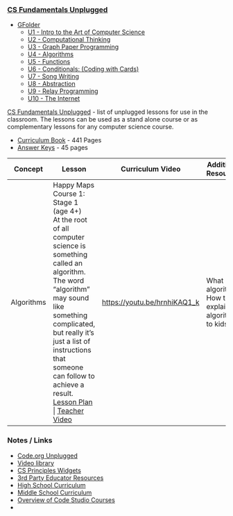 ### [CS Fundamentals Unplugged](https://code.org/curriculum/unplugged) 

- [GFolder](https://drive.google.com/open?id=0BysMfTbvAUUVc2MtZEJoV0hTNzA)
  - [U1 - Intro to the Art of Computer Science](https://drive.google.com/open?id=0BysMfTbvAUUVVGdWODlUSkZqZ1E)
  - [U2 - Computational Thinking](https://drive.google.com/open?id=0BysMfTbvAUUVOVl1ME4za0tHOW8)
  - [U3 - Graph Paper Programming](https://drive.google.com/open?id=0BysMfTbvAUUVb3dCMEF5Q29xZDQ)  
  - [U4 - Algorithms](https://drive.google.com/open?id=0BysMfTbvAUUVWXVFN1Ffdzhobk0)
  - [U5 - Functions](https://drive.google.com/open?id=0BysMfTbvAUUVYUtSZHdhaFdJSFk)
  - [U6 - Conditionals\: \(Coding with Cards\)](https://drive.google.com/open?id=0BysMfTbvAUUVOTcxcDVnV0pGeDQ)
  - [U7 - Song Writing](https://drive.google.com/open?id=0BysMfTbvAUUVODNjTVlzUkVNU1k)
  - [U8 - Abstraction](https://drive.google.com/open?id=0BysMfTbvAUUVQkpzTGdwNU1haUU)
  - [U9 - Relay Programming](https://drive.google.com/open?id=0BysMfTbvAUUVcTVqTmotSm5waVU)
  - [U10 - The Internet](https://drive.google.com/open?id=0BysMfTbvAUUVbTlKQjVlYWhkVmc)

[CS Fundamentals Unplugged](https://code.org/curriculum/unplugged) - list of unplugged lessons for use in the classroom. The lessons can be used as a stand alone course or as complementary lessons for any computer science course.
- [Curriculum Book](https://code.org/curriculum/docs/k-5/complete_compressed.pdf) - 441 Pages
- [Answer Keys](https://code.org/curriculum/docs/k-5/teacherKeyComplete.pdf) - 45 pages

Concept |	Lesson	| Curriculum Video	| Additional Resources
--- | --- | --- | ---
Algorithms| Happy Maps <br />Course 1: Stage 1 <br />(age 4+) <br />At the root of all computer science is something called an algorithm. The word “algorithm” may sound like something complicated, but really it’s just a list of instructions that someone can follow to achieve a result. <br />[Lesson Plan](https://code.org/curriculum/course1/1/Teacher) \| [Teacher Video](https://www.youtube.com/watch?v=En6Bshuqljg) | https://youtu.be/hrnhiKAQ1_k	| What is an algorithm? How to explain algorithms to kids

### Notes / Links 
- [Code.org Unplugged](code_org-unplugged.md)
- [Video library](https://code.org/educate/resources/videos)
- [CS Principles Widgets](https://code.org/educate/csp/widgets)
- [3rd Party Educator Resources](https://code.org/educate/curriculum/3rd-party)
- [High School Curriculum](https://code.org/educate/curriculum/high-school)
- [Middle School Curriculum](https://code.org/educate/curriculum/middle-school)
- [Overview of Code Studio Courses](https://code.org/educate/curriculum/courses)
- []()
